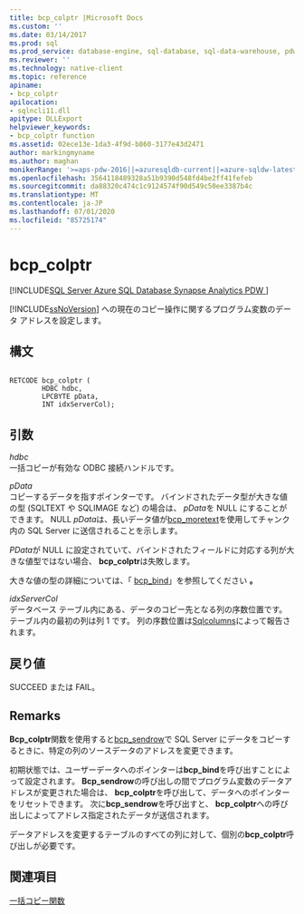 ```yaml
---
title: bcp_colptr |Microsoft Docs
ms.custom: ''
ms.date: 03/14/2017
ms.prod: sql
ms.prod_service: database-engine, sql-database, sql-data-warehouse, pdw
ms.reviewer: ''
ms.technology: native-client
ms.topic: reference
apiname:
- bcp_colptr
apilocation:
- sqlncli11.dll
apitype: DLLExport
helpviewer_keywords:
- bcp_colptr function
ms.assetid: 02ece13e-1da3-4f9d-b860-3177e43d2471
author: markingmyname
ms.author: maghan
monikerRange: '>=aps-pdw-2016||=azuresqldb-current||=azure-sqldw-latest||>=sql-server-2016||=sqlallproducts-allversions||>=sql-server-linux-2017||=azuresqldb-mi-current'
ms.openlocfilehash: 3564118489328a51b9390d548fd4be2ff41fefeb
ms.sourcegitcommit: da88320c474c1c9124574f90d549c50ee3387b4c
ms.translationtype: MT
ms.contentlocale: ja-JP
ms.lasthandoff: 07/01/2020
ms.locfileid: "85725174"
---
```

# <a name="bcp_colptr"></a>bcp_colptr
[!INCLUDE[SQL Server Azure SQL Database Synapse Analytics PDW ](../../includes/applies-to-version/sql-asdb-asdbmi-asdw-pdw.md)]

  [!INCLUDE[ssNoVersion](../../includes/ssnoversion-md.md)] への現在のコピー操作に関するプログラム変数のデータ アドレスを設定します。  
  
## <a name="syntax"></a>構文  
  
```  
  
RETCODE bcp_colptr (  
        HDBC hdbc,  
        LPCBYTE pData,  
        INT idxServerCol);  
```  
  
## <a name="arguments"></a>引数  
 *hdbc*  
 一括コピーが有効な ODBC 接続ハンドルです。  
  
 *pData*  
 コピーするデータを指すポインターです。 バインドされたデータ型が大きな値の型 (SQLTEXT や SQLIMAGE など) の場合は、 *pData*を NULL にすることができます。 NULL *pData*は、長いデータ値が[bcp_moretext](../../relational-databases/native-client-odbc-extensions-bulk-copy-functions/bcp-moretext.md)を使用してチャンク内の SQL Server に送信されることを示します。  
  
 *PData*が NULL に設定されていて、バインドされたフィールドに対応する列が大きな値型ではない場合、 **bcp_colptr**は失敗します。  
  
 大きな値の型の詳細については、「 [bcp_bind](../../relational-databases/native-client-odbc-extensions-bulk-copy-functions/bcp-bind.md)」を参照してください **。**  
  
 *idxServerCol*  
 データベース テーブル内にある、データのコピー先となる列の序数位置です。 テーブル内の最初の列は列 1 です。 列の序数位置は[Sqlcolumns](../../relational-databases/native-client-odbc-api/sqlcolumns.md)によって報告されます。  
  
## <a name="returns"></a>戻り値  
 SUCCEED または FAIL。  
  
## <a name="remarks"></a>Remarks  
 **Bcp_colptr**関数を使用すると[bcp_sendrow](../../relational-databases/native-client-odbc-extensions-bulk-copy-functions/bcp-sendrow.md)で SQL Server にデータをコピーするときに、特定の列のソースデータのアドレスを変更できます。  
  
 初期状態では、ユーザーデータへのポインターは**bcp_bind**を呼び出すことによって設定されます。 **Bcp_sendrow**の呼び出しの間でプログラム変数のデータアドレスが変更された場合は、 **bcp_colptr**を呼び出して、データへのポインターをリセットできます。 次に**bcp_sendrow**を呼び出すと、 **bcp_colptr**への呼び出しによってアドレス指定されたデータが送信されます。  
  
 データアドレスを変更するテーブルのすべての列に対して、個別の**bcp_colptr**呼び出しが必要です。  
  
## <a name="see-also"></a>関連項目  
 [一括コピー関数](../../relational-databases/native-client-odbc-extensions-bulk-copy-functions/sql-server-driver-extensions-bulk-copy-functions.md)  
  
  
